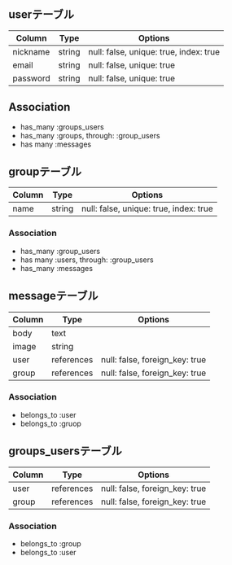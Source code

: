 ## userテーブル

|Column|Type|Options|
|------|----|-------|
|nickname|string|null: false, unique: true, index: true|
|email|string|null: false, unique: true|
|password|string|null: false, unique: true|

## Association
- has_many :groups_users
- has_many :groups, through: :group_users
- has many :messages


## groupテーブル

|Column|Type|Options|
|------|----|-------|
|name|string|null: false, unique: true, index: true|

### Association
- has_many :group_users
- has many :users, through: :group_users
- has_many :messages


## messageテーブル

|Column|Type|Options|
|------|----|-------|
|body|text||
|image|string||
|user|references|null: false, foreign_key: true|
|group|references|null: false, foreign_key: true|
### Association
- belongs_to :user
- belongs_to :gruop
 
 
 ## groups_usersテーブル

|Column|Type|Options|
|------|----|-------|
|user|references|null: false, foreign_key: true|
|group|references|null: false, foreign_key: true|

### Association
- belongs_to :group
- belongs_to :user
